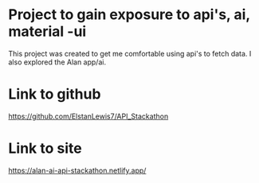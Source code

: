 # Project to gain exposure to api's, ai, material -ui

This project was created to get me comfortable using api's to fetch data.
I also explored the Alan app/ai.

# Link to github

https://github.com/ElstanLewis7/API_Stackathon

# Link to site

https://alan-ai-api-stackathon.netlify.app/

